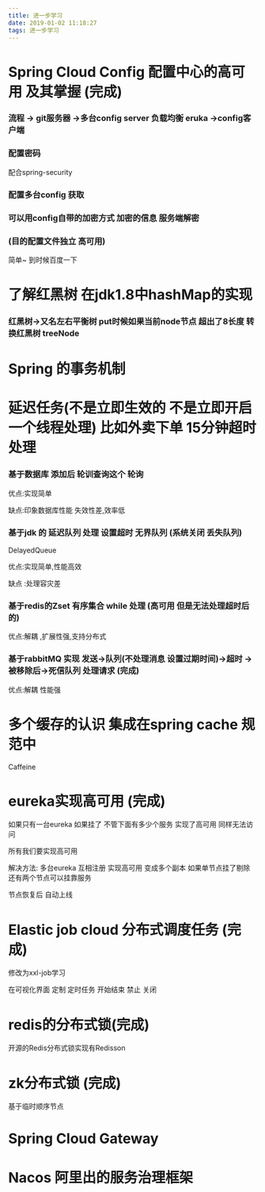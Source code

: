 ```yaml
---
title: 进一步学习
date: 2019-01-02 11:18:27
tags: 进一步学习
---
```



# Spring Cloud Config 配置中心的高可用 及其掌握 (完成)

### 流程 -> git服务器 ->多台config server 负载均衡 eruka ->config客户端

### 配置密码 

配合spring-security

### 配置多台config 获取

<!--more-->

### 可以用config自带的加密方式 加密的信息 服务端解密

### (目的配置文件独立 高可用)

简单~ 到时候百度一下

# 了解红黑树 在jdk1.8中hashMap的实现

### 红黑树->又名左右平衡树  put时候如果当前node节点 超出了8长度 转换红黑树 treeNode

# Spring 的事务机制



# 延迟任务(不是立即生效的 不是立即开启一个线程处理) 比如外卖下单 15分钟超时处理

### 基于数据库 添加后 轮训查询这个 轮询

优点:实现简单 

缺点:印象数据库性能 失效性差,效率低

###  基于jdk 的 延迟队列 处理 设置超时  无界队列 (系统关闭 丢失队列)

DelayedQueue

优点:实现简单,性能高效

缺点 :处理容灾差

### 基于redis的Zset 有序集合  while 处理 (高可用 但是无法处理超时后的)

优点:解耦 ,扩展性强,支持分布式

###  基于rabbitMQ 实现  发送->队列(不处理消息 设置过期时间)->超时 ->被移除后->死信队列 处理请求 (完成)  

优点:解耦 性能强



# 多个缓存的认识 集成在spring cache 规范中

Caffeine 



# eureka实现高可用  (完成)

如果只有一台eureka 如果挂了 不管下面有多少个服务 实现了高可用 同样无法访问 

所有我们要实现高可用

解决方法: 多台eureka 互相注册 实现高可用  变成多个副本 如果单节点挂了剔除 还有两个节点可以挂靠服务 

 节点恢复后 自动上线



# Elastic job cloud 分布式调度任务 (完成)

修改为xxl-job学习 

在可视化界面 定制 定时任务 开始结束 禁止 关闭



# redis的分布式锁(完成)

开源的Redis分布式锁实现有Redisson

# zk分布式锁 (完成)

基于临时顺序节点



# Spring Cloud Gateway



# Nacos 阿里出的服务治理框架

